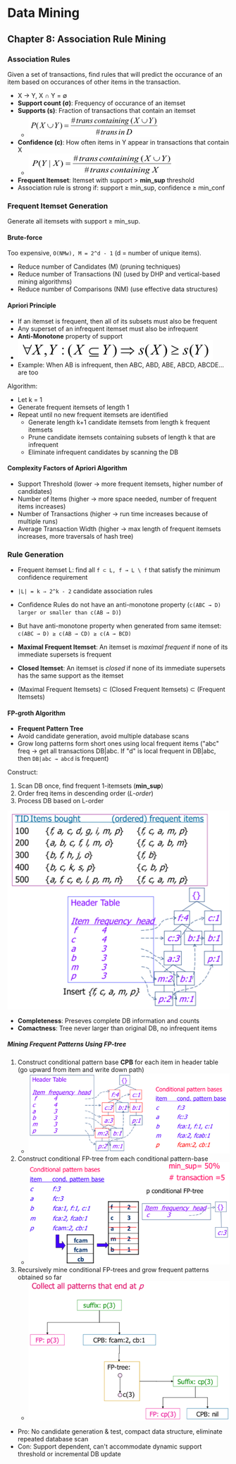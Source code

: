 # Data Mining
## Chapter 8: Association Rule Mining
### Association Rules
Given a set of transactions, find rules that will predict the occurance of an item based on occurances of other items in the transaction.

* X -> Y, X ∩ Y = ∅
* **Support count (σ)**: Frequency of occurance of an itemset
* **Supports (s)**: Fraction of transactions that contain an itemset
	* ![08_support](img/08_support.png)
* **Confidence (c)**: How often items in Y appear in transactions that contain X
	* ![08_confidence](img/08_confidence.png)
* **Frequent Itemset**: Itemset with support > **min_sup** threshold
* Association rule is strong if: support ≥ min_sup, confidence ≥ min_conf

### Frequent Itemset Generation
Generate all itemsets with support ≥ min_sup.

#### Brute-force
Too expensive, `O(NMw), M = 2^d - 1` (d = number of unique items).

* Reduce number of Candidates (M) (pruning techniques)
* Reduce number of Transactions (N) (used by DHP and vertical-based mining algorithms)
* Reduce number of Comparisons (NM) (use effective data structures)

#### Apriori Principle
* If an itemset is frequent, then all of its subsets must also be frequent
* Any superset of an infrequent itemset must also be infrequent
* **Anti-Monotone** property of support
* ![08_anti_monotone](img/08_anti_monotone.png)
* Example: When AB is infrequent, then ABC, ABD, ABE, ABCD, ABCDE... are too

Algorithm:

* Let k = 1
* Generate frequent itemsets of length 1
* Repeat until no new frequent itemsets are identified
	* Generate length k+1 candidate itemsets from length k frequent itemsets
	* Prune candidate itemsets containing subsets of length k that are infrequent
	* Eliminate infrequent candidates by scanning the DB

#### Complexity Factors of Apriori Algorithm
* Support Threshold (lower -> more frequent itemsets, higher number of candidates)
* Number of Items (higher -> more space needed, number of frequent items increases)
* Number of Transactions (higher -> run time increases because of multiple runs)
* Average Transaction Width (higher -> max length of frequent itemsets increases, more traversals of hash tree)

### Rule Generation
* Frequent itemset L: find all `f ⊂ L, f → L \ f` that satisfy the minimum confidence requirement
* `|L| = k ⇒ 2^k - 2` candidate association rules
* Confidence Rules do not have an anti-monotone property (`c(ABC → D) larger or smaller than c(AB → D)`)
* But have anti-monotone property when generated from same itemset: `c(ABC → D) ≥ c(AB → CD) ≥ c(A → BCD)`

* **Maximal Frequent Itemset**: An itemset is *maximal frequent* if none of its immediate supersets is frequent
* **Closed Itemset**: An itemset is *closed* if none of its immediate supersets has the same support as the itemset
* (Maximal Frequent Itemsets) ⊂ (Closed Frequent Itemsets) ⊂ (Frequent Itemsets)

#### FP-groth Algorithm
* **Frequent Pattern Tree**
* Avoid candidate generation, avoid multiple database scans
* Grow long patterns form short ones using local frequent items ("abc" freq -> get all transactions DB|abc. If "d" is local frequent in DB|abc, then `DB|abc → abcd` is frequent)

Construct:

1. Scan DB once, find frequent 1-itemsets (**min_sup**)
2. Order freq items in descending order (*L-order*)
3. Process DB based on L-order

![08_fp_tree](img/08_fp_tree.png)

* **Completeness**: Preseves complete DB information and counts
* **Comactness**: Tree never larger than original DB, no infrequent items

##### Mining Frequent Patterns Using FP-tree
1. Construct conditional pattern base **CPB** for each item in header table (go upward from item and write down path)
	* ![08_fp_conditional_pattern_base](img/08_fp_conditional_pattern_base.png)
2. Construct conditional FP-tree from each conditional pattern-base
	* ![08_fp_conditional_tree](img/08_fp_conditional_tree.png)
3. Recursively mine conditional FP-trees and grow frequent patterns obtained so far
	* ![08_fp_mine](img/08_fp_mine.png)
	
* Pro: No candidate generation & test, compact data structure, eliminate repeated database scan
* Con: Support dependent, can't accommodate dynamic support threshold or incremental DB update